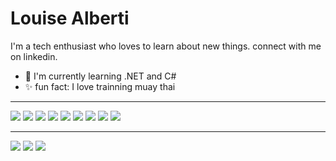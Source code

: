 # Louise Alberti

I'm a tech enthusiast who loves to learn about new things. connect with me on linkedin.

- :seedling: I'm currently learning .NET and C#
- :sparkles: fun fact: I love trainning muay thai

---
<p>
    <img src="https://img.shields.io/badge/-Java-f24e1e?style=flat-square&logo=Java&logocolor=white"/>
    <img src="https://img.shields.io/badge/-github-181717?style=flat-square&logo=github&logocolor=white"/>
    <img src="https://img.shields.io/badge/-git-f44d27?style=flat-square&logo=git&logocolor=white"/>
    <img src="https://img.shields.io/badge/-trello-0079bf?style=flat-square&logo=trello&logocolor=white"/>
    <img src="https://img.shields.io/badge/-slack-e01563?style=flat-square&logo=slack&logocolor=white"/>
    <img src="https://img.shields.io/badge/-html5-e34f26?style=flat-square&logo=html5&logocolor=white"/>
    <img src="https://img.shields.io/badge/-css3-1572b6?style=flat-square&logo=css3&logocolor=white"/>
    <img src="https://img.shields.io/badge/-Bootstrap-808080?style=flat-square&logo=bootstrap&?logoColor=white"/>
    <img src="https://img.shields.io/badge/-Figma-f24e1e?style=flat-square&logo=figma&logocolor=white"/>
<p/>

---

 <a href="louisep@alunos.utfpr.edu.br?subject=[github]%20🔥%20GitHub%20contact&body=Hello%20Louise"><img src="https://img.shields.io/badge/e‑mail-D14836.svg?style=for-the-badge&logo=GMail&logoColor=white"/></a>
  <a href="https://www.instagram.com/louise_alberti_/"><img src="https://img.shields.io/badge/instagram-E4405F.svg?style=for-the-badge&logo=instagram&logoColor=white"/></a>
  <a href="https://www.linkedin.com/in/louise-alberti-pereira-283405210/"><img src="https://img.shields.io/badge/linkedin-0077B5.svg?style=for-the-badge&logo=linkedin&logoColor=white"/></a>

